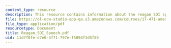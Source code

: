 ```yaml
---
content_type: resource
description: This resource contains information about the reagan SDI speech.
file: https://ol-ocw-studio-app-qa.s3.amazonaws.com/courses/17-471-american-national-security-policy-fall-2002/11d7f0fed7e04f71797ef5894f3d5f89_Reagan_SDI_Speech.pdf
file_type: application/pdf
resourcetype: Document
title: Reagan_SDI_Speech.pdf
uid: 11d7f0fe-d7e0-4f71-797e-f5894f3d5f89
---
```

